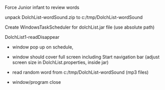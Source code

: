 Force Junior infant to review words

unpack DolchList-wordSound.zip to c:/tmp/DolchList-wordSound

Create WindowsTaskScheduler for dolchList.jar file (use absolute path)

DolchList1-readDisappear 

-	window pop up on schedule, 
	
-	window should cover full screen including Start navigation bar (adjust screen size in DolchList.properties, inside jar)
	
-	read random word from c:/tmp/DolchList-wordSound  (mp3 files)
	
-	window/program close
	
	
